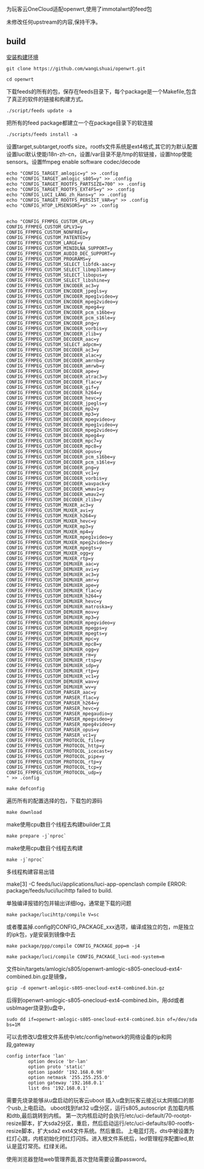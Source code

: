 为玩客云OneCloud适配openwrt,使用了immotalwrt的feed包

未修改任何upstream的内容,保持干净。

## build
[安装构建环境](https://openwrt.org/docs/guide-developer/toolchain/install-buildsystem)

```shell
git clone https://github.com/wangLshuai/openwrt.git

cd openwrt
```
下载feeds的所有的包，保存在feeds目录下，每个package是一个Makefile,包含了真正的软件的链接和构建方式。
```shell
./script/feeds update -a
```
把所有的feed package都建立一个在package目录下的软连接
```shell
./scripts/feeds install -a
```

设置target,subtarget,rootfs size。rootfs文件系统是ext4格式,其它的为默认配置
设置luci默认使能i18n-zh-cn，设置/var目录不是/tmp的软链接，设置htop使能sensors。设置ffmpeg enable software codec/decode
```shell
echo "CONFIG_TARGET_amlogic=y" >> .config
echo "CONFIG_TARGET_amlogic_s805=y" >> .config
echo "CONFIG_TARGET_ROOTFS_PARTSIZE=700" >> .config
echo "CONFIG_TARGET_ROOTFS_EXT4FS=y" >> .config
echo "CONFIG_LUCI_LANG_zh_Hans=y" >> .config
echo "CONFIG_TARGET_ROOTFS_PERSIST_VAR=y" >> .config
echo "CONFIG_HTOP_LMSENSORS=y" >> .config


echo "CONFIG_FFMPEG_CUSTOM_GPL=y
CONFIG_FFMPEG_CUSTOM_GPLV3=y
CONFIG_FFMPEG_CUSTOM_NONFREE=y
CONFIG_FFMPEG_CUSTOM_PATENTED=y
CONFIG_FFMPEG_CUSTOM_LARGE=y
CONFIG_FFMPEG_CUSTOM_MINIDLNA_SUPPORT=y
CONFIG_FFMPEG_CUSTOM_AUDIO_DEC_SUPPORT=y
CONFIG_FFMPEG_CUSTOM_PROGRAMS=y
CONFIG_FFMPEG_CUSTOM_SELECT_libfdk-aac=y
CONFIG_FFMPEG_CUSTOM_SELECT_libmp3lame=y
CONFIG_FFMPEG_CUSTOM_SELECT_libopus=y
CONFIG_FFMPEG_CUSTOM_SELECT_libshine=y
CONFIG_FFMPEG_CUSTOM_ENCODER_ac3=y
CONFIG_FFMPEG_CUSTOM_ENCODER_jpegls=y
CONFIG_FFMPEG_CUSTOM_ENCODER_mpeg1video=y
CONFIG_FFMPEG_CUSTOM_ENCODER_mpeg2video=y
CONFIG_FFMPEG_CUSTOM_ENCODER_mpeg4=y
CONFIG_FFMPEG_CUSTOM_ENCODER_pcm_s16be=y
CONFIG_FFMPEG_CUSTOM_ENCODER_pcm_s16le=y
CONFIG_FFMPEG_CUSTOM_ENCODER_png=y
CONFIG_FFMPEG_CUSTOM_ENCODER_vorbis=y
CONFIG_FFMPEG_CUSTOM_ENCODER_zlib=y
CONFIG_FFMPEG_CUSTOM_DECODER_aac=y
CONFIG_FFMPEG_CUSTOM_SELECT_adpcm=y
CONFIG_FFMPEG_CUSTOM_DECODER_ac3=y
CONFIG_FFMPEG_CUSTOM_DECODER_alac=y
CONFIG_FFMPEG_CUSTOM_DECODER_amrnb=y
CONFIG_FFMPEG_CUSTOM_DECODER_amrwb=y
CONFIG_FFMPEG_CUSTOM_DECODER_ape=y
CONFIG_FFMPEG_CUSTOM_DECODER_atrac3=y
CONFIG_FFMPEG_CUSTOM_DECODER_flac=y
CONFIG_FFMPEG_CUSTOM_DECODER_gif=y
CONFIG_FFMPEG_CUSTOM_DECODER_h264=y
CONFIG_FFMPEG_CUSTOM_DECODER_hevc=y
CONFIG_FFMPEG_CUSTOM_DECODER_jpegls=y
CONFIG_FFMPEG_CUSTOM_DECODER_mp2=y
CONFIG_FFMPEG_CUSTOM_DECODER_mp3=y
CONFIG_FFMPEG_CUSTOM_DECODER_mpegvideo=y
CONFIG_FFMPEG_CUSTOM_DECODER_mpeg1video=y
CONFIG_FFMPEG_CUSTOM_DECODER_mpeg2video=y
CONFIG_FFMPEG_CUSTOM_DECODER_mpeg4=y
CONFIG_FFMPEG_CUSTOM_DECODER_mpc7=y
CONFIG_FFMPEG_CUSTOM_DECODER_mpc8=y
CONFIG_FFMPEG_CUSTOM_DECODER_opus=y
CONFIG_FFMPEG_CUSTOM_DECODER_pcm_s16be=y
CONFIG_FFMPEG_CUSTOM_DECODER_pcm_s16le=y
CONFIG_FFMPEG_CUSTOM_DECODER_png=y
CONFIG_FFMPEG_CUSTOM_DECODER_vc1=y
CONFIG_FFMPEG_CUSTOM_DECODER_vorbis=y
CONFIG_FFMPEG_CUSTOM_DECODER_wavpack=y
CONFIG_FFMPEG_CUSTOM_DECODER_wmav1=y
CONFIG_FFMPEG_CUSTOM_DECODER_wmav2=y
CONFIG_FFMPEG_CUSTOM_DECODER_zlib=y
CONFIG_FFMPEG_CUSTOM_MUXER_ac3=y
CONFIG_FFMPEG_CUSTOM_MUXER_avi=y
CONFIG_FFMPEG_CUSTOM_MUXER_h264=y
CONFIG_FFMPEG_CUSTOM_MUXER_hevc=y
CONFIG_FFMPEG_CUSTOM_MUXER_mp3=y
CONFIG_FFMPEG_CUSTOM_MUXER_mp4=y
CONFIG_FFMPEG_CUSTOM_MUXER_mpeg1video=y
CONFIG_FFMPEG_CUSTOM_MUXER_mpeg2video=y
CONFIG_FFMPEG_CUSTOM_MUXER_mpegts=y
CONFIG_FFMPEG_CUSTOM_MUXER_ogg=y
CONFIG_FFMPEG_CUSTOM_MUXER_rtp=y
CONFIG_FFMPEG_CUSTOM_DEMUXER_aac=y
CONFIG_FFMPEG_CUSTOM_DEMUXER_avi=y
CONFIG_FFMPEG_CUSTOM_DEMUXER_ac3=y
CONFIG_FFMPEG_CUSTOM_DEMUXER_amr=y
CONFIG_FFMPEG_CUSTOM_DEMUXER_ape=y
CONFIG_FFMPEG_CUSTOM_DEMUXER_flac=y
CONFIG_FFMPEG_CUSTOM_DEMUXER_h264=y
CONFIG_FFMPEG_CUSTOM_DEMUXER_hevc=y
CONFIG_FFMPEG_CUSTOM_DEMUXER_matroska=y
CONFIG_FFMPEG_CUSTOM_DEMUXER_mov=y
CONFIG_FFMPEG_CUSTOM_DEMUXER_mp3=y
CONFIG_FFMPEG_CUSTOM_DEMUXER_mpegvideo=y
CONFIG_FFMPEG_CUSTOM_DEMUXER_mpegps=y
CONFIG_FFMPEG_CUSTOM_DEMUXER_mpegts=y
CONFIG_FFMPEG_CUSTOM_DEMUXER_mpc=y
CONFIG_FFMPEG_CUSTOM_DEMUXER_mpc8=y
CONFIG_FFMPEG_CUSTOM_DEMUXER_ogg=y
CONFIG_FFMPEG_CUSTOM_DEMUXER_rm=y
CONFIG_FFMPEG_CUSTOM_DEMUXER_rtsp=y
CONFIG_FFMPEG_CUSTOM_DEMUXER_sdp=y
CONFIG_FFMPEG_CUSTOM_DEMUXER_rtp=y
CONFIG_FFMPEG_CUSTOM_DEMUXER_vc1=y
CONFIG_FFMPEG_CUSTOM_DEMUXER_wav=y
CONFIG_FFMPEG_CUSTOM_DEMUXER_wv=y
CONFIG_FFMPEG_CUSTOM_PARSER_aac=y
CONFIG_FFMPEG_CUSTOM_PARSER_flac=y
CONFIG_FFMPEG_CUSTOM_PARSER_h264=y
CONFIG_FFMPEG_CUSTOM_PARSER_hevc=y
CONFIG_FFMPEG_CUSTOM_PARSER_mpegaudio=y
CONFIG_FFMPEG_CUSTOM_PARSER_mpegvideo=y
CONFIG_FFMPEG_CUSTOM_PARSER_mpeg4video=y
CONFIG_FFMPEG_CUSTOM_PARSER_opus=y
CONFIG_FFMPEG_CUSTOM_PARSER_vc1=y
CONFIG_FFMPEG_CUSTOM_PROTOCOL_file=y
CONFIG_FFMPEG_CUSTOM_PROTOCOL_http=y
CONFIG_FFMPEG_CUSTOM_PROTOCOL_icecast=y
CONFIG_FFMPEG_CUSTOM_PROTOCOL_pipe=y
CONFIG_FFMPEG_CUSTOM_PROTOCOL_rtp=y
CONFIG_FFMPEG_CUSTOM_PROTOCOL_tcp=y
CONFIG_FFMPEG_CUSTOM_PROTOCOL_udp=y
" >> .config

make defconfig 
```

遍历所有的配置选择的包，下载包的源码
```shell
make download
```
make使用cpu数目个线程去构建builder工具
```shell
make prepare -j`nproc`
```

make使用cpu数目个线程去构建
```shell
make -j`nproc` 
```


多线程构建容易出错

 make[3] -C feeds/luci/applications/luci-app-openclash compile
    ERROR: package/feeds/luci/lucihttp failed to build.

单独编译报错的包并输出详细log，通常是下载的问题
```shell
make package/lucihttp/compile V=sc
```

或者覆盖掉.config的CONFIG_PACKAGE_xxx选项，编译成独立的包，m是独立的ipk包，y是安装到镜像中去
```shell
make package/ppp/compile CONFIG_PACKAGE_ppp=m -j4

make package/luci/compile CONFIG_PACKAGE_luci-mod-system=m
```

文件bin/targets/amlogic/s805/openwrt-amlogic-s805-onecloud-ext4-combined.bin.gz是镜像，
```shell
gzip -d openwrt-amlogic-s805-onecloud-ext4-combined.bin.gz 
```
后得到openwrt-amlogic-s805-onecloud-ext4-combined.bin，用dd或者usbImager烧录到u盘中，
```shell
sudo dd if=openwrt-amlogic-s805-onecloud-ext4-combined.bin of=/dev/sda bs=1M
```

可以去修改U盘根文件系统中/etc/config/network的网络设备的ip和网段,gateway
```
config interface 'lan'
        option device 'br-lan'
        option proto 'static'
        option ipaddr '192.168.0.98'
        option netmask '255.255.255.0'
        option gateway '192.168.0.1'
        list dns '192.168.0.1'

```
需要先烧录能够从u盘启动的玩客云uboot
插入u盘到玩客云接近以太网插口的那个usb,上电启动。
uboot找到fat32 u盘分区，运行s805_autoscript 去加载内核和dtb,最后跳转到内核。
第一次内核启动时会执行/etc/uci-default/70-rootpt-resize脚本，扩大sda2分区，重启，然后启动运行/etc/uci-defaults/80-rootfs-resize脚本，扩大sda2 ext4文件系统。然后重启。
上电蓝灯亮，dts中被设置为红灯心跳，内核初始化时红灯闪烁。进入根文件系统后，led管理程序配置led,默认是蓝灯常亮。红绿关闭。

使用浏览器登陆web管理界面,首次登陆需要设置password。

